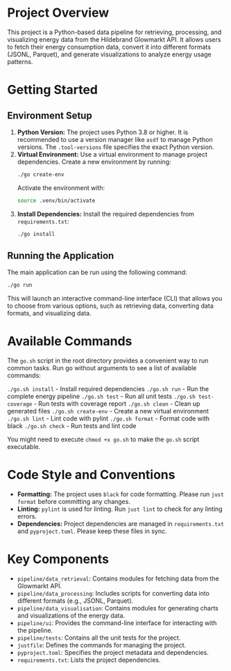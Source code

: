 # Project Overview

This project is a Python-based data pipeline for retrieving, processing, and visualizing energy data from the Hildebrand Glowmarkt API. It allows users to fetch their energy consumption data, convert it into different formats (JSONL, Parquet), and generate visualizations to analyze energy usage patterns.

# Getting Started

## Environment Setup

1.  **Python Version:** The project uses Python 3.8 or higher. It is recommended to use a version manager like `asdf` to manage Python versions. The `.tool-versions` file specifies the exact Python version.
2.  **Virtual Environment:** Use a virtual environment to manage project dependencies. Create a new environment by running:
    ```bash
    ./go create-env
    ```
    Activate the environment with:
    ```bash
    source .venv/bin/activate
    ```
3.  **Install Dependencies:** Install the required dependencies from `requirements.txt`:
    ```bash
    ./go install
    ```

## Running the Application

The main application can be run using the following command:

```bash
./go run
```

This will launch an interactive command-line interface (CLI) that allows you to choose from various options, such as retrieving data, converting data formats, and visualizing data.

# Available Commands

The `go.sh` script in the root directory provides a convenient way to run common tasks. Run go without arguments to see a list of available commands:

`./go.sh install` - Install required dependencies
`./go.sh run` - Run the complete energy pipeline
`./go.sh test` - Run all unit tests
`./go.sh test-coverage` - Run tests with coverage report
`./go.sh clean` - Clean up generated files
`./go.sh create-env` - Create a new virtual environment
`./go.sh lint` - Lint code with pylint
`./go.sh format` - Format code with black
`./go.sh check` - Run tests and lint code

 You might need to execute `chmod +x go.sh` to make the `go.sh` script executable.

# Code Style and Conventions

-   **Formatting:** The project uses `black` for code formatting. Please run `just format` before committing any changes.
-   **Linting:** `pylint` is used for linting. Run `just lint` to check for any linting errors.
-   **Dependencies:** Project dependencies are managed in `requirements.txt` and `pyproject.toml`. Please keep these files in sync.

# Key Components

-   `pipeline/data_retrieval`: Contains modules for fetching data from the Glowmarkt API.
-   `pipeline/data_processing`: Includes scripts for converting data into different formats (e.g., JSONL, Parquet).
-   `pipeline/data_visualisation`: Contains modules for generating charts and visualizations of the energy data.
-   `pipeline/ui`: Provides the command-line interface for interacting with the pipeline.
-   `pipeline/tests`: Contains all the unit tests for the project.
-   `justfile`: Defines the commands for managing the project.
-   `pyproject.toml`: Specifies the project metadata and dependencies.
-   `requirements.txt`: Lists the project dependencies.
